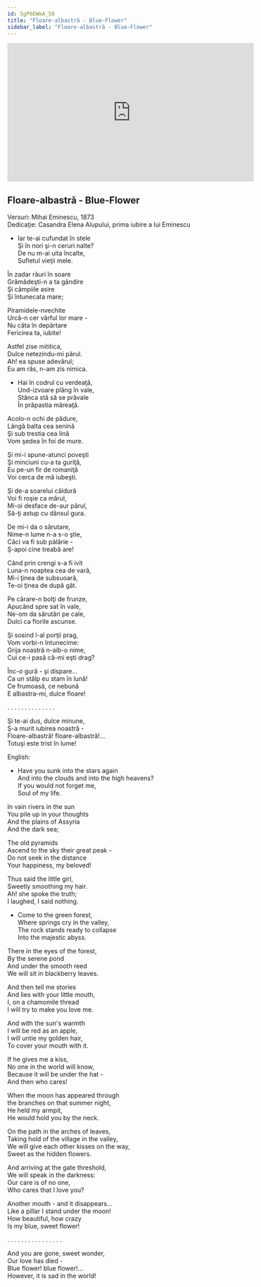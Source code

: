 ```yaml
---
id: SgP6EWmA_58
title: "Floare-albastră - Blue-Flower"
sidebar_label: "Floare-albastră - Blue-Flower"
---
```


<div class="video-float-container">
  <iframe
    width="560"
    height="315"
    src="https://www.youtube.com/embed/SgP6EWmA_58"
    title="YouTube video player"
    frameborder="0"
    allow="accelerometer; autoplay; clipboard-write; encrypted-media; gyroscope; picture-in-picture; web-share"
    referrerpolicy="strict-origin-when-cross-origin"
    allowfullscreen
  ></iframe>
</div>

## Floare-albastră - Blue-Flower

Versuri: Mihai Eminescu, 1873  
Dedicaţie: Casandra Elena Alupului, prima iubire a lui Eminescu

- Iar te-ai cufundat în stele  
Şi în nori şi-n ceruri nalte?  
De nu m-ai uita încalte,  
Sufletul vieţii mele.

În zadar râuri în soare  
Grămădeşti-n a ta gândire  
Şi câmpiile asire  
Şi întunecata mare;

Piramidele-nvechite  
Urcă-n cer vârful lor mare -  
Nu căta în depărtare  
Fericirea ta, iubite!

Astfel zise mititica,  
Dulce netezindu-mi părul.  
Ah! ea spuse adevărul;  
Eu am râs, n-am zis nimica.

- Hai în codrul cu verdeaţă,  
Und-izvoare plâng în vale,  
Stânca stă să se prăvale  
În prăpastia măreaţă.

Acolo-n ochi de pădure,  
Lângă balta cea senină  
Şi sub trestia cea lină  
Vom şedea în foi de mure.

Şi mi-i spune-atunci poveşti  
Şi minciuni cu-a ta guriţă,  
Eu pe-un fir de romaniţă  
Voi cerca de mă iubeşti.

Şi de-a soarelui căldură  
Voi fi roşie ca mărul,  
Mi-oi desface de-aur părul,  
Să-ţi astup cu dânsul gura.

De mi-i da o sărutare,  
Nime-n lume n-a s-o ştie,  
Căci va fi sub pălărie -  
Ş-apoi cine treabă are!

Când prin crengi s-a fi ivit  
Luna-n noaptea cea de vară,  
Mi-i ţinea de subsuoară,  
Te-oi ţinea de după gât.

Pe cărare-n bolţi de frunze,  
Apucând spre sat în vale,  
Ne-om da sărutări pe cale,  
Dulci ca florile ascunse.

Şi sosind l-al porţii prag,  
Vom vorbi-n întunecime:  
Grija noastră n-aib-o nime,  
Cui ce-i pasă că-mi eşti drag?

Înc-o gură - şi dispare...  
Ca un stâlp eu stam în lună!  
Ce frumoasă, ce nebună  
E albastra-mi, dulce floare!

. . . . . . . . . . . . . .

Şi te-ai dus, dulce minune,  
Ş-a murit iubirea noastră -  
Floare-albastră! floare-albastră!...  
Totuşi este trist în lume!

English:

- Have you sunk into the stars again  
And into the clouds and into the high heavens?  
If you would not forget me,  
Soul of my life.

In vain rivers in the sun  
You pile up in your thoughts  
And the plains of Assyria  
And the dark sea;

The old pyramids  
Ascend to the sky their great peak -  
Do not seek in the distance  
Your happiness, my beloved!

Thus said the little girl,  
Sweetly smoothing my hair.  
Ah! she spoke the truth;  
I laughed, I said nothing.

- Come to the green forest,  
Where springs cry in the valley,  
The rock stands ready to collapse  
Into the majestic abyss.

There in the eyes of the forest,  
By the serene pond  
And under the smooth reed  
We will sit in blackberry leaves.

And then tell me stories  
And lies with your little mouth,  
I, on a chamomile thread  
I will try to make you love me.

And with the sun's warmth  
I will be red as an apple,  
I will untie my golden hair,  
To cover your mouth with it.

If he gives me a kiss,  
No one in the world will know,  
Because it will be under the hat -  
And then who cares!

When the moon has appeared through   
the branches on that summer night,  
He held my armpit,  
He would hold you by the neck.

On the path in the arches of leaves,  
Taking hold of the village in the valley,  
We will give each other kisses on the way,  
Sweet as the hidden flowers.

And arriving at the gate threshold,  
We will speak in the darkness:  
Our care is of no one,  
Who cares that I love you?

Another mouth - and it disappears...  
Like a pillar I stand under the moon!  
How beautiful, how crazy  
Is my blue, sweet flower!

. . . . . . . . . . . . . . . .

And you are gone, sweet wonder,  
Our love has died -  
Blue flower! blue flower!...  
However, it is sad in the world!
